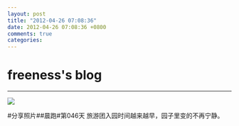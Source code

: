 ```yaml
---
layout: post
title: "2012-04-26 07:08:36"
date: 2012-04-26 07:08:36 +0800
comments: true
categories: 
---
```


# freeness's blog

----------

![](http://okqmqrbgo.bkt.clouddn.com/201204260708361.jpg)

>
\#分享照片\#\#晨跑\#第046天 旅游团入园时间越来越早，园子里变的不再宁静。